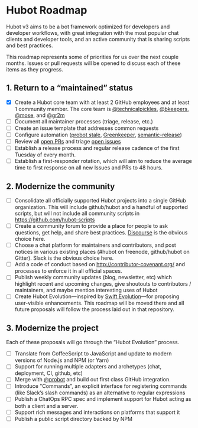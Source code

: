 # Hubot Roadmap

Hubot v3 aims to be a bot framework optimized for developers and developer workflows, with great integration with the most popular chat clients and developer tools, and an active community that is sharing scripts and best practices.

This roadmap represents some of priorities for us over the next couple months. Issues or pull requests will be opened to discuss each of these items as they progress.

## 1. Return to a “maintained” status

- [x] Create a Hubot core team with at least 2 GitHub employees and at least 1 community member. The core team is [@technicalpickles](https://github.com/technicalpickles), [@bkeepers](https://github.com/bkeepers), [@mose](https://github.com/mose), and [@gr2m](https://github.com/gr2m)
- [ ] Document all maintainer processes (triage, release, etc.)
- [ ] Create an issue template that addresses common requests
- [ ] Configure automation ([probot stale](https://github.com/probot/stale), [Greenkeeper](https://greenkeeper.io/), [semantic-release](https://github.com/semantic-release/semantic-release))
- [ ] Review all [open PRs](https://github.com/github/hubot/pulls) and triage [open issues](https://github.com/github/hubot/issues)
- [ ] Establish a release process and regular release cadence of the first Tuesday of every month.
- [ ] Establish a first-responder rotation, which will aim to reduce the average time to first response on all new Issues and PRs to 48 hours.

## 2. Modernize the community

- [ ] Consolidate all officially supported Hubot projects into a single GitHub organization. This will include github/hubot and a handful of supported scripts, but will not include all community scripts in https://github.com/hubot-scripts
- [ ] Create a community forum to provide a place for people to ask questions, get help, and share best practices. [Discourse](https://www.discourse.org/) is the obvious choice here.
- [ ] Choose a chat platform for maintainers and contributors, and post notices in various existing places (#hubot on freenode, github/hubot on Gitter). Slack is the obvious choice here.
- [ ] Add a code of conduct based on http://contributor-covenant.org/ and processes to enforce it in all official spaces.
- [ ] Publish weekly community updates (blog, newsletter, etc) which highlight recent and upcoming changes, give shoutouts to contributors / maintainers, and maybe mention interesting uses of Hubot
- [ ] Create Hubot Evolution—inspired by [Swift Evolution](https://github.com/apple/swift-evolution)—for proposing user-visible enhancements. This roadmap will be moved there and all future proposals will follow the process laid out in that repository.

## 3. Modernize the project

Each of these proposals will go through the “Hubot Evolution” process.

- [ ] Translate from CoffeeScript to JavaScript and update to modern versions of Node.js and NPM (or Yarn)
- [ ] Support for running multiple adapters and archetypes (chat, deployment, CI, github, etc)
- [ ] Merge with [@probot](https://github.com/probot) and build out first class GitHub integration.
- [ ] Introduce "Commands”, an explicit interface for registering commands (like Slack’s slash commands) as an alternative to regular expressions
- [ ] Publish a ChatOps RPC spec and implement support for Hubot acting as both a client and a server.
- [ ] Support rich messages and interactions on platforms that support it
- [ ] Publish a public script directory backed by NPM
